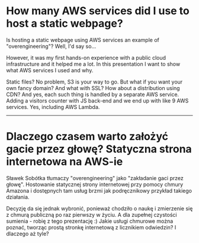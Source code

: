 # How many AWS services did I use to host a static webpage?

Is hosting a static webpage using AWS services an example of "overengineering"? Well, I'd say so…

However, it was my first hands-on experience with a public cloud infrastructure and it helped me a lot. In this presentation I want to show what AWS services I used and why.

Static files? No problem, S3 is your way to go.
But what if you want your own fancy domain? And what with SSL? How about a distribution using CDN? And yes, each such thing is handled by a separate AWS service. Adding a visitors counter with JS back-end and we end up with like 9 AWS services.
Yes, including AWS Lambda.

___

# Dlaczego czasem warto założyć gacie przez głowę? Statyczna strona internetowa na AWS-ie

Sławek Sobótka tłumaczy "overengineering" jako "zakładanie gaci przez głowę". Hostowanie statycznej strony internetowej przy pomocy chmury Amazona i dostępnych tam usług brzmi jak podręcznikowy przykład takiego działania.

Decyzję da się jednak wybronić, ponieważ chodziło o naukę i zmierzenie się z chmurą publiczną po raz pierwszy w życiu. A dla zupełnej czystości sumienia - robię z tego prezentację :)
Jakie usługi chmurowe można poznać, tworząc prostą stronkę internetową z licznikiem odwiedzin? I dlaczego aż tyle?
